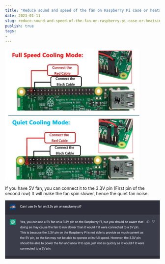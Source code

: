 ```yaml
---
title: "Reduce sound and speed of the fan on Raspberry Pi case or heatsink"
date: 2023-01-11
slug: reduce-sound-and-speed-of-the-fan-on-raspberry-pi-case-or-heatsink
publish: true
tags:
- 
---
```





![](attachments/Pasted%20image%2020230110131527.png)

If you have 5V fan, you can connect it to the 3.3V pin (First pin of the second row)
It will make the fan spin slower, hence the quiet fan noise.

![](attachments/Pasted%20image%2020230110132753.png)